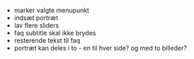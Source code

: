- marker valgte menupunkt
- indsæt portræt
- lav flere sliders
- faq subtitle skal ikke brydes
- resterende tekst til faq
- portræt kan deles i to - en til hver side? og med to billeder?
